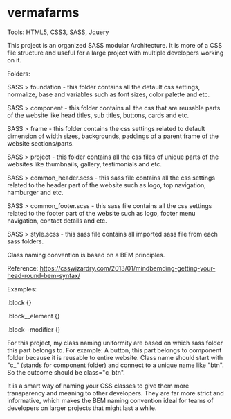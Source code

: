 # vermafarms

Tools: HTML5, CSS3, SASS, Jquery

This project is an organized SASS modular Architecture. It is more of a CSS file structure and useful for a large project with multiple developers working on it. 

Folders:

SASS > foundation - this folder contains all the default css settings, normalize, base and variables such as font sizes, color palette and etc.

SASS > component - this folder contains all the css that are reusable parts of the website like head titles, sub titles, buttons, cards and etc.

SASS > frame - this folder contains the css settings related to default dimension of width sizes, backgrounds, paddings of a parent frame of the website sections/parts.

SASS > project - this folder contains all the css files of unique parts of the websites like thumbnails, gallery, testimonials and etc.

SASS > common_header.scss - this sass file contains all the css settings related to the header part of the website such as logo, top navigation, hamburger and etc.

SASS > common_footer.scss - this sass file contains all the css settings related to the footer part of the website such as logo, footer menu navigation, contact details and etc.

SASS > style.scss - this sass file contains all imported sass file from each sass folders.


Class naming convention is based on a BEM principles.

Reference: https://csswizardry.com/2013/01/mindbemding-getting-your-head-round-bem-syntax/

Examples:

.block {}

.block__element {}

.block--modifier {}

For this project, my class naming uniformity are based on which sass folder this part belongs to. 
For example: A button, this part belongs to component folder because it is reusable to entire website. Class name should start with "c_" (stands for component folder) and connect to a unique name like "btn". So the outcome should be class="c_btn".

It is a smart way of naming your CSS classes to give them more transparency and meaning to other developers. They are far more strict and informative, which makes the BEM naming convention ideal for teams of developers on larger projects that might last a while.
